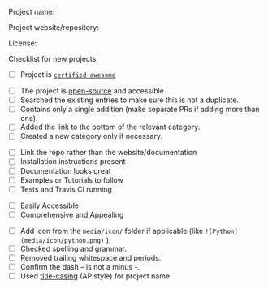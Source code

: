 <!-- Thank you for contributing to our list! -->
<!-- Please write a DESCRIPTIVE TITLE for the pull request and commits. -->

Project name:

Project website/repository:

License:

<!-- If adding a project to the list, make sure it fulfills the following criteria. -->
<!-- An empty checkbox is [ ], a checked one is [x], you can also click them once submitted. -->

Checklist for new projects:

<!-- Make sure it's "certified awesome"! -->
- [ ] Project is [`certified awesome`](awesome.md)

<!-- General Requirements -->
- [ ] The project is [open-source](https://opensource.org/licenses/alphabetical) and accessible.
- [ ] Searched the existing entries to make sure this is not a duplicate.
- [ ] Contains only a single addition (make separate PRs if adding more than one).
- [ ] Added the link to the bottom of the relevant category.
- [ ] Created a new category only if necessary.

<!-- For Software -->
- [ ] Link the repo rather than the website/documentation
- [ ] Installation instructions present
- [ ] Documentation looks great
- [ ] Examples or Tutorials to follow
- [ ] Tests and Travis CI running

<!-- For Datasets, Cheatsheets and Publications -->
- [ ] Easily Accessible
- [ ] Comprehensive and Appealing

<!-- Formatting Critaria -->
- [ ] Add icon from the `media/icon/` folder if applicable (like `![Python](media/icon/python.png)` ).
- [ ] Checked spelling and grammar.
- [ ] Removed trailing whitespace and periods.
- [ ] Confirm the dash – is not a minus -.
- [ ] Used [title-casing](http://titlecapitalization.com) (AP style) for project name.
